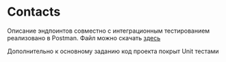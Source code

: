 # Contacts
Описание эндпоинтов совместно с интеграционным тестированием реализовано в Postman. Файл можно скачать [здесь](https://github.com/KokotAlex/Contacts/blob/main/postman/ContactsAPI.postman_collection.json)

Дополнительно к основному заданию код проекта покрыт Unit тестами
